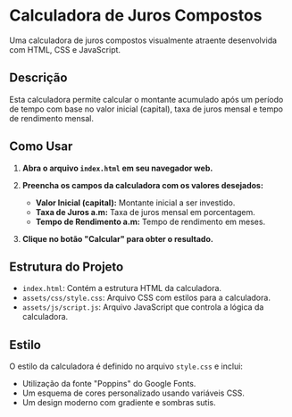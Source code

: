 # Calculadora de Juros Compostos

Uma calculadora de juros compostos visualmente atraente desenvolvida com HTML, CSS e JavaScript.

## Descrição

Esta calculadora permite calcular o montante acumulado após um período de tempo com base no valor inicial (capital), taxa de juros mensal e tempo de rendimento mensal.

## Como Usar

1. **Abra o arquivo `index.html` em seu navegador web.**

2. **Preencha os campos da calculadora com os valores desejados:**
    - **Valor Inicial (capital):** Montante inicial a ser investido.
    - **Taxa de Juros a.m:** Taxa de juros mensal em porcentagem.
    - **Tempo de Rendimento a.m:** Tempo de rendimento em meses.

3. **Clique no botão "Calcular" para obter o resultado.**

## Estrutura do Projeto

- `index.html`: Contém a estrutura HTML da calculadora.
- `assets/css/style.css`: Arquivo CSS com estilos para a calculadora.
- `assets/js/script.js`: Arquivo JavaScript que controla a lógica da calculadora.

## Estilo

O estilo da calculadora é definido no arquivo `style.css` e inclui:

- Utilização da fonte "Poppins" do Google Fonts.
- Um esquema de cores personalizado usando variáveis CSS.
- Um design moderno com gradiente e sombras sutis.

